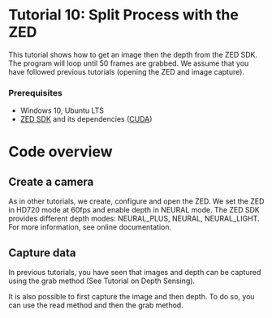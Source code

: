 # Tutorial 10: Split Process with the ZED

This tutorial shows how to get an image then the depth from the ZED SDK. The program will loop until 50 frames are grabbed.
We assume that you have followed previous tutorials (opening the ZED and image capture).

### Prerequisites

- Windows 10, Ubuntu LTS
- [ZED SDK](https://www.stereolabs.com/developers/) and its dependencies ([CUDA](https://developer.nvidia.com/cuda-downloads))

# Code overview

## Create a camera

As in other tutorials, we create, configure and open the ZED.
We set the ZED in HD720 mode at 60fps and enable depth in NEURAL mode. The ZED SDK provides different depth modes: NEURAL_PLUS, NEURAL, NEURAL_LIGHT. For more information, see online documentation.

## Capture data

In previous tutorials, you have seen that images and depth can be captured using the grab method (See Tutorial on Depth Sensing).

It is also possible to first capture the image and then depth. To do so, you can use the read method and then the grab method.
